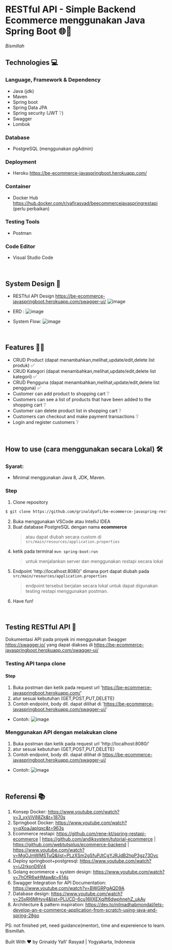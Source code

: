 # RESTful API - Simple Backend Ecommerce menggunakan Java Spring Boot :globe_with_meridians::leaves:

_Bismillah_

## Technologies :computer:

### Language, Framework & Dependency
- Java (jdk)
- Maven
- Spring boot
- Spring Data JPA 
- Spring security (JWT :grey_question:)
- Swagger 
- Lombok
### Database
- PostgreSQL (menggunakan pgAdmin)
### Deployment
- Heroku https://be-ecommerce-javaspringboot.herokuapp.com/
### Container
- Docker Hub https://hub.docker.com/r/yafirasyad/beecommercejavaspringrestapi (perlu perbaikan)
### Testing Tools
- Postman
### Code Editor 
- Visual Studio Code

<br>

## System Design :memo:
- RESTful API Design https://be-ecommerce-javaspringboot.herokuapp.com/swagger-ui/
![image](https://user-images.githubusercontent.com/46275481/196979770-739e5ae2-a216-4060-a15b-179473a2a9d7.png)

- ERD : 
![image](https://user-images.githubusercontent.com/46275481/196974080-de42b5e1-9428-4926-8ab1-ff435405af18.png)
- System Flow: 
![image](https://user-images.githubusercontent.com/46275481/196974178-e28fefb5-316e-4970-8ac2-f8b804029e6c.png)
<br>

## Features :man_technologist:
- CRUD Product (dapat menambahkan,melihat,update/edit,delete list produk) :white_check_mark:
- CRUD Kategori (dapat menambahkan,melihat,update/edit,delete list kategori) :white_check_mark:
- CRUD Pengguna (dapat menambahkan,melihat,update/edit,delete list pengguna) :white_check_mark:
- Customer can add product to shopping cart :grey_question:
- Customers can see a list of products that have been added to the shopping cart :grey_question:
- Customer can delete product list in shopping cart :grey_question:
- Customers can checkout and make payment transactions :grey_question:
- Login and register customers :grey_question:

<br>

## How to use (cara menggunakan secara Lokal) :hammer_and_wrench:	
### Syarat:
- Minimal menggunakan Java 8, JDK, Maven.
### Step
1. Clone repository
```bash
$ git clone https://github.com/grinaldyafi/be-ecommerce-javaspring-restapi.git
```
2. Buka menggunakan VSCode atau IntelliJ IDEA
3. Buat database PostgreSQL dengan nama **ecommerce** 
   > atau dapat diubah secara custom di ```src/main/resources/application.properties```
4. ketik pada terminal ```mvn spring-boot:run```
   > untuk menjalankan server dan menggunakan restapi secara lokal
5. Endpoint 'http://localhost:8080/' dimana port dapat diubah pada ```src/main/resources/application.properties```
   > endpoint tersebut berjalan secara lokal untuk dapat digunakan testing restapi menggunakan postman.
6. Have fun! 
<br>

## Testing RESTful API :test_tube:
   Dokumentasi API pada proyek ini menggunakan Swagger https://swagger.io/ yang dapat diakses di https://be-ecommerce-javaspringboot.herokuapp.com/swagger-ui/
   
### Testing API tanpa clone
#### Step
1. Buka postman dan ketik pada request url 'https://be-ecommerce-javaspringboot.herokuapp.com/'
2. atur sesuai kebutuhan (GET,POST,PUT,DELETE)
3. Contoh endpoint, body dll. dapat dilihat di 'https://be-ecommerce-javaspringboot.herokuapp.com/swagger-ui/'
- Contoh:
![image](https://user-images.githubusercontent.com/46275481/196953688-5faf84a9-cc3c-4502-bf95-2cac24678a9a.png)

### Menggunakan API dengan melakukan clone
1. Buka postman dan ketik pada request url 'http://localhost:8080/'
2. atur sesuai kebutuhan (GET,POST,PUT,DELETE)
3. Contoh endpoint, body dll. dapat dilihat di https://be-ecommerce-javaspringboot.herokuapp.com/swagger-ui/
- Contoh:
![image](https://user-images.githubusercontent.com/46275481/196954320-c3194820-8b19-4c33-a039-fae96eee0ceb.png)

<br>

## Referensi :books:
1. Konsep Docker: https://www.youtube.com/watch?v=3_yxVjV88Zk&t=1870s
2. Springboot Docker: https://www.youtube.com/watch?v=qXoaJapIqxc&t=963s
3. Ecommerce restapi: https://github.com/rene-kt/spring-restapi-ecommerce | https://github.com/andiksystem/tutorial-ecommerce | https://github.com/webtutsplus/ecommerce-backend | https://www.youtube.com/watch?v=MgOJmWMSTuQ&list=PLzXSm2gSfuPJtCgYJRJdB2hpP3gz73Dvc 
4. Deploy springboot+postgresql: https://www.youtube.com/watch?v=iJ2rkonD6V4
6. Golang ecommerce + system design: https://www.youtube.com/watch?v=7hOfR6wHMaw&t=614s
7. Swagger Integration for API Documentation: https://www.youtube.com/watch?v=BWGRPgAQD9A
8. Database design: https://www.youtube.com/watch?v=25xRI6MHyv4&list=PLUCD-6cu16lIXEXqjft6dwphnehZ_ukAv
9. Architecture & pattern inspiration: https://dev.to/nilmadhabmondal/lets-develop-an-e-commerce-application-from-scratch-using-java-and-spring-28go

PS: not finished yet, need guidance(mentor), time and expereience to learn. Bismillah.
<br> <br>
Built With :heart: by Grinaldy Yafi' Rasyad | Yogyakarta, Indonesia
